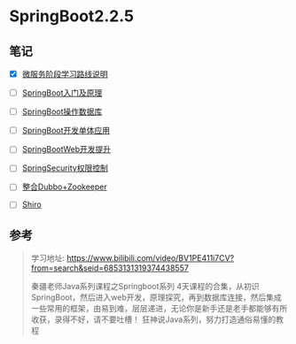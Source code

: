 # SpringBoot2.2.5

## 笔记

- [x] [微服务阶段学习路线说明](学相伴学习笔记/学相伴-秦疆-SpringBoot2.2.5最新教程IDEA版通俗易懂/00-微服务阶段学习路线说明.md)
- [ ] [SpringBoot入门及原理](学相伴学习笔记/学相伴-秦疆-SpringBoot2.2.5最新教程IDEA版通俗易懂/01-SpringBoot入门及原理.md)
- [ ] [SpringBoot操作数据库](学相伴学习笔记/学相伴-秦疆-SpringBoot2.2.5最新教程IDEA版通俗易懂/02-SpringBoot操作数据库.md)
- [ ] [SpringBoot开发单体应用](学相伴学习笔记/学相伴-秦疆-SpringBoot2.2.5最新教程IDEA版通俗易懂/03-SpringBoot开发单体应用.md)
- [ ] [SpringBootWeb开发提升](学相伴学习笔记/学相伴-秦疆-SpringBoot2.2.5最新教程IDEA版通俗易懂/04-SpringBootWeb开发提升.md)
- [ ] [SpringSecurity权限控制](学相伴学习笔记/学相伴-秦疆-SpringBoot2.2.5最新教程IDEA版通俗易懂/05-SpringSecurity权限控制.md)
- [ ] [整合Dubbo+Zookeeper](学相伴学习笔记/学相伴-秦疆-SpringBoot2.2.5最新教程IDEA版通俗易懂/06-整合Dubbo+Zookeeper.md)
- [ ] [Shiro](学相伴学习笔记/学相伴-秦疆-SpringBoot2.2.5最新教程IDEA版通俗易懂/07-Shiro.md)







## 参考

> 学习地址: https://www.bilibili.com/video/BV1PE411i7CV?from=search&seid=6853131319374438557
>
> 秦疆老师Java系列课程之Springboot系列 4天课程的合集，从初识SpringBoot，然后进入web开发，原理探究，再到数据库连接，然后集成一些常用的框架，由易到难，层层递进，无论你是新手还是老手都能够有所收获，录得不好，请不要吐槽！ 狂神说Java系列，努力打造通俗易懂的教程